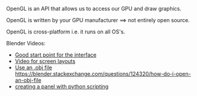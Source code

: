 OpenGL is an API that allows us to access our GPU and draw graphics.

OpenGL is written by your GPU manufacturer ==> not entirely open source.

OpenGL is cross-platform i.e. it runs on all OS's.

Blender Videos:

- [Good start point for the interface](https://www.youtube.com/watch?v=7MRonzqYJgw&ab_channel=GrantAbbitt)
- [Video for screen layouts](https://www.youtube.com/watch?v=aRt4RFjZef8&ab_channel=Medhue)
- [Use an .obj file](https://www.youtube.com/watch?v=nD-k2lUuZcI&ab_channel=BlenderDojo)
  https://blender.stackexchange.com/questions/124320/how-do-i-open-an-obj-file
- [creating a panel with python scripting](https://www.youtube.com/watch?v=cyt0O7saU4Q&ab_channel=Darkfall)
 
